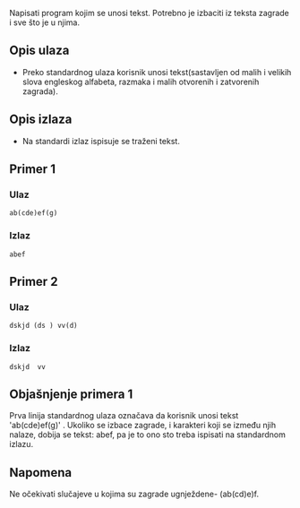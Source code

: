 
Napisati program kojim se unosi tekst. Potrebno je izbaciti iz teksta zagrade i sve što je u njima.

## Opis ulaza

  - Preko standardnog ulaza korisnik unosi tekst(sastavljen od malih i velikih slova engleskog alfabeta, razmaka i malih otvorenih i zatvorenih zagrada).

## Opis izlaza

  - Na standardi izlaz ispisuje se traženi tekst.

## Primer 1

### Ulaz

~~~
ab(cde)ef(g)
~~~

### Izlaz

~~~
abef
~~~

## Primer 2

### Ulaz

~~~
dskjd (ds ) vv(d)
~~~

### Izlaz

~~~
dskjd  vv
~~~

## Objašnjenje primera 1

Prva linija standardnog ulaza označava da korisnik unosi tekst 'ab(cde)ef(g)' . Ukoliko se izbace zagrade, i karakteri koji se između njih nalaze, dobija se tekst: abef, pa je to ono sto treba ispisati na standardnom izlazu.

## Napomena
Ne očekivati slučajeve u kojima su zagrade ugnježdene-  (ab(cd)e)f.
